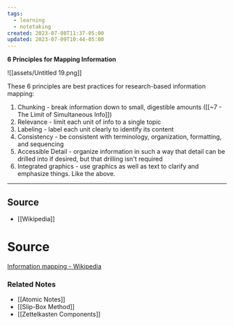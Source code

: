 ```yaml
---
tags:
  - learning
  - notetaking
created: 2023-07-08T11:37-05:00
updated: 2023-07-09T10:44-05:00
---
```

**6 Principles for Mapping Information**

![[assets/Untitled 19.png]]

These 6 principles are best practices for research-based information mapping:

1. Chunking - break information down to small, digestible amounts ([[~7 - The Limit of Simultaneous Info]])
2. Relevance - limit each unit of info to a single topic
3. Labeling - label each unit clearly to identify its content
4. Consistency - be consistent with terminology, organization, formatting, and sequencing
5. Accessible Detail - organize information in such a way that detail can be drilled into if desired, but that drilling isn't required
6. Integrated graphics - use graphics as well as text to clarify and emphasize things. Like the above.

---

## Source
- [[Wikipedia]]

# Source

[Information mapping - Wikipedia](https://en.wikipedia.org/wiki/Information_mapping)

### Related Notes
- [[Atomic Notes]] 
- [[Slip-Box Method]] 
- [[Zettelkasten Components]]